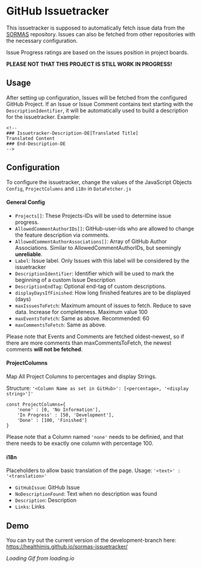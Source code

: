 # GitHub Issuetracker

This issuetracker is supposed to automatically fetch issue data from the [SORMAS](https://github.com/hzi-braunschweig/SORMAS-Project) repository.
Issues can also be fetched from other repositories with the necessary configuration.

Issue Progress ratings are based on the issues position in project boards.

**PLEASE NOT THAT THIS PROJECT IS STILL WORK IN PROGRESS!**

## Usage

After setting up configuration, Issues will be fetched from the configured GitHub Project.
If an Issue or Issue Comment contains text starting with the `DescriptionIdentifier`, it will be automatically used to build a description for the issuetracker.
Example:

```
<!--
### Issuetracker-Description-DE[Translated Title]
Translated Content
### End-Description-DE
-->
```

## Configuration

To configure the issuetracker, change the values of the JavaScript Objects `Config`, `ProjectColumns` and `i18n` in `DataFetcher.js`

#### General Config

* `Projects[]`: These Projects-IDs will be used to determine issue progress.
* `AllowedCommentAuthorIDs[]`: GitHub-user-ids who are allowed to change the feature description via comments.
* `AllowedCommentAuthorAssociations[]`: Array of GitHub Author Associations. Similar to AllowedCommentAuthorIDs, but seemingly **unreliable**. 
* `Label`: Issue label. Only Issues with this label will be considered by the issuetracker
* `DescriptionIdentifier`: Identifier which will be used to mark the beginning of a custom Issue Description
* `DescriptionEndTag`: Optional end-tag of custom descriptions.
* `displayDaysIfFinished`: How long finished features are to be displayed (days)
* `maxIssuesToFetch`: Maximum amount of issues to fetch. Reduce to save data. Increase for completeness. Maximum value 100
* `maxEventsToFetch`: Same as above. Recommended: 60
* `maxCommentsToFetch`: Same as above.

Please note that Events and Comments are fetched oldest-newest, so if there are more comments than maxCommentsToFetch, the newest comments **will not be fetched**.

#### ProjectColumns

Map All Project Columns to percentages and display Strings.

Structure: `'<Column Name as set in GitHub>': [<percentage>, '<display string>']'`

```
const ProjectColumns={
    'none' : [0, 'No Information'],
    'In Progress' : [50, 'Development'],
    'Done' : [100, 'Finished']
}
```

Please note that a Column named `'none'` needs to be definied, and that there needs to be exactly one column with percentage 100.

#### i18n
Placeholders to allow basic translation of the page.
Usage: `'<text>' : '<translation>'`

* `GitHubIssue`: GitHub Issue
* `NoDescriptionFound`: Text when no description was found
* `Description`: Description
* `Links`: Links

## Demo

You can try out the current version of the development-branch here: https://healthimis.github.io/sormas-issuetracker/

_Loading Gif from loading.io_